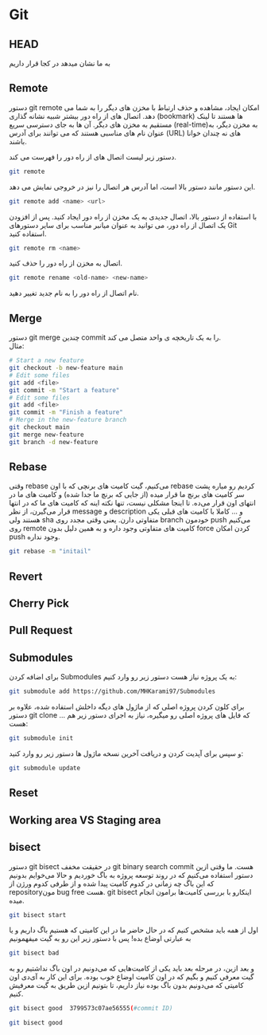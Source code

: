 # Git

## HEAD
به ما نشان میدهد در کجا قرار داریم

## Remote
دستور git remote امکان ایجاد، مشاهده و حذف ارتباط با مخزن های دیگر را به شما می دهد. اتصال های از راه دور بیشتر شبیه نشانه گذاری (bookmark) ها هستند تا لینک مستقیم به مخزن های دیگر. آن ها به جای دسترسی سریع (real-time)به مخزن دیگر، به عنوان نام های مناسبی هستند که می توانند برای آدرس (URL) های نه چندان خوانا باشند.  

دستور زیر لیست اتصال های از راه دور را فهرست می کند. 
``` bash
git remote
```
این دستور مانند دستور بالا است، اما آدرس هر اتصال را نیز در خروجی نمایش می دهد.

``` bash
git remote add <name> <url>
```
با استفاده از دستور بالا، اتصال جدیدی به یک مخزن از راه دور ایجاد کنید. پس از افزودن یک اتصال از راه دور، می توانید به عنوان میانبر مناسب برای سایر دستورهای Git استفاده کنید.


``` bash
git remote rm <name>
```
اتصال به مخزن از راه دور را حذف کنید.

``` bash
git remote rename <old-name> <new-name>
```
نام اتصال از راه دور را به نام جدید تغییر دهید. 


## Merge
دستور git merge چندین commit را به یک تاریخچه ی واحد متصل می کند.
<br>
مثال:
```bash
# Start a new feature
git checkout -b new-feature main
# Edit some files
git add <file>
git commit -m "Start a feature"
# Edit some files
git add <file>
git commit -m "Finish a feature"
# Merge in the new-feature branch
git checkout main
git merge new-feature
git branch -d new-feature
```
## Rebase
وقتی rebase می‌کنیم، گیت کامیت های برنچی که با اون rebase کردیم رو میاره پشت سر کامیت های برنچ ما قرار میده (از جایی که برنچ ما جدا شده) و کامیت های ما در انتهای اون قرار می‌ده. تا اینجا مشکلی نیست، تنها نکته اینه که کامیت های ما که در انتها قرار می‌گیرن، از نظر message و description و ... کاملا با کامیت های قبلی یکی هستند ولی sha متفاوتی دارن. یعنی وقتی مجدد روی branch خودمون push می‌کنیم روی remote کامیت های متفاوتی وجود داره و به همین دلیل بدون force کردن امکان push وجود نداره.

``` bash
git rebase -m "initail"
```
## Revert
## Cherry Pick
## Pull Request
## Submodules
برای اضافه کردن Submodules به یک پروژه نیاز هست دستور زیر رو وارد کنیم:

``` bash
git submodule add https://github.com/MHKarami97/Submodules
```
برای کلون کردن پروژه اصلی که از ماژول های دیگه داخلش استفاده شده، علاوه بر دستور git clone ... که فایل های پروژه اصلی رو میگیره، نیاز به اجرای دستور زیر هم هست:
``` bash
git submodule init
```
و سپس برای آپدیت کردن و دریافت آخرین نسخه ماژول ها دستور زیر رو وارد کنید:
``` bash
git submodule update
```
## Reset
## Working area VS Staging area
## bisect
دستور git bisect در حقیقت مخفف git binary search commit هست. ما وقتی ازین دستور استفاده می‌کنیم که در روند توسعه پروژه به باگ خوردیم و حالا می‌خوایم بدونیم که این باگ چه زمانی در کدوم کامیت پیدا شده و از طرفی کدوم ورژن از repositoryمون bug free هست. git bisect اینکارو با بررسی کامیت‌ها برامون انجام میده.
``` bash
git bisect start
```

اول از همه باید مشخص کنیم که در حال حاضر ما در این کامیتی که هستیم باگ داریم و یا به عبارتی اوضاع بده! پس با دستور زیر این رو به گیت میفهمونیم
``` bash
git bisect bad
```
و بعد ازین، در مرحله بعد باید یکی از کامیت‌هایی که می‌دونیم در اون باگ نداشتیم رو به گیت معرفی کنیم و بگیم که در اون کامیت اوضاع خوب بوده. برای این کار به آی‌دی اون کامیتی که می‌دونیم بدون باگ بوده نیاز داریم، تا بتونیم ازین طریق به گیت معرفیش کنیم.

``` bash
git bisect good  3799573c07ae56555(#commit ID)
```

``` bash
git bisect good 
```